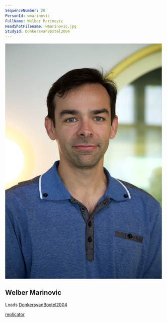```yaml
---
SequenceNumber: 20
PersonId: wmarinovic
FullName: Welber Marinovic
HeadShotFilename: wmarinovic.jpg
StudyId: DonkersvanBoxtel2004
---
```


![headshot of researcher](/assets/images/headshots/wmarinovic.jpg "Welber Marinovic")

## Welber Marinovic


Leads [DonkersvanBoxtel2004](/replications/DonkersvanBoxtel2004)



[replicator]("replicator")